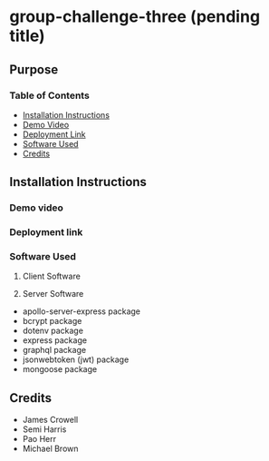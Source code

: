 # group-challenge-three (pending title)


## Purpose


### Table of Contents
- [Installation Instructions](#installation-instructions)
- [Demo Video](#demo-video)
- [Deployment Link](#deployment-link)
- [Software Used](#software-used)
- [Credits](#credits)

## Installation Instructions


### Demo video


### Deployment link


### Software Used
1. Client Software




2. Server Software

- apollo-server-express package
- bcrypt package
- dotenv package
- express package
- graphql package
- jsonwebtoken (jwt) package
- mongoose package

## Credits
- James Crowell
- Semi Harris
- Pao Herr
- Michael Brown
